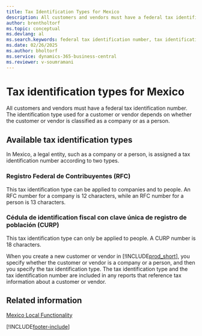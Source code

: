 ```yaml
---
title: Tax Identification Types for Mexico
description: All customers and vendors must have a federal tax identification number. This article covers the tax identification types in the Mexican version.
author: brentholtorf
ms.topic: conceptual
ms.devlang: al
ms.search.keywords: federal tax identification number, tax identification number
ms.date: 02/26/2025
ms.author: bholtorf
ms.service: dynamics-365-business-central
ms.reviewer: v-soumramani
---
```


# Tax identification types for Mexico

All customers and vendors must have a federal tax identification number. The identification type used for a customer or vendor depends on whether the customer or vendor is classified as a company or as a person.  

## Available tax identification types

In Mexico, a legal entity, such as a company or a person, is assigned a tax identification number according to two types.  

### Registro Federal de Contribuyentes (RFC)  

This tax identification type can be applied to companies and to people. An RFC number for a company is 12 characters, while an RFC number for a person is 13 characters.  

### Cédula de identification fiscal con clave única de registro de población (CURP)

This tax identification type can only be applied to people. A CURP number is 18 characters.  

When you create a new customer or vendor in [!INCLUDE[prod_short](../../includes/prod_short.md)], you specify whether the customer or vendor is a company or a person, and then you specify the tax identification type. The tax identification type and the tax identification number are included in any reports that reference tax information about a customer or vendor.  

## Related information

[Mexico Local Functionality](mexico-local-functionality.md)

[!INCLUDE[footer-include](../../includes/footer-banner.md)]

